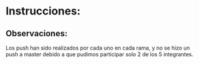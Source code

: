 # Instrucciones:

## Observaciones:
   Los push han sido realizados por cada uno en cada rama, y no se hizo un push a master debido a que pudimos participar solo 2 de los 5 integrantes.
